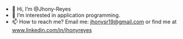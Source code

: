 - 👋 Hi, I’m @Jhony-Reyes
- 👀 I’m interested in application programming.
- 📫 How to reach me? Email me: jhonysr19@gmail.com or find me at www.linkedin.com/in/jhonyreyes

<!---
Jhony-Reyes/Jhony-Reyes is a ✨ special ✨ repository because its `README.md` (this file) appears on your GitHub profile.
You can click the Preview link to take a look at your changes.
--->
